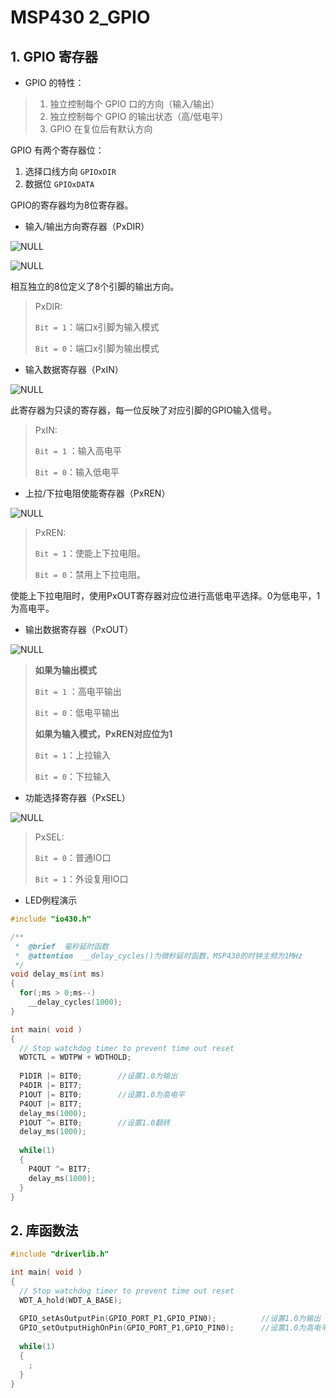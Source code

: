 # MSP430 2_GPIO

## 1. GPIO 寄存器

- GPIO 的特性：

> 1. 独立控制每个 GPIO 口的方向（输入/输出）
> 2. 独立控制每个 GPIO 的输出状态（高/低电平）
> 3. GPIO 在复位后有默认方向

GPIO 有两个寄存器位：

1. 选择口线方向 `GPIOxDIR`
2. 数据位 `GPIOxDATA`

GPIO的寄存器均为8位寄存器。

- 输入/输出方向寄存器（PxDIR）

![NULL](S:\STM32SSC\MSP430\Note\Picture\2_1.jpg)



![NULL](S:\STM32SSC\MSP430\Note\Picture\2_2.jpg)

相互独立的8位定义了8个引脚的输出方向。

> PxDIR:	
>
> `Bit = 1`：端口x引脚为输入模式
>
> `Bit = 0`：端口x引脚为输出模式

- 输入数据寄存器（PxIN）

![NULL](S:\STM32SSC\MSP430\Note\Picture\2_3.jpg)

此寄存器为只读的寄存器，每一位反映了对应引脚的GPIO输入信号。

> PxIN:
>
> `Bit = 1` ：输入高电平
>
> `Bit = 0`：输入低电平

- 上拉/下拉电阻使能寄存器（PxREN）

![NULL](S:\STM32SSC\MSP430\Note\Picture\2_4.jpg)

> PxREN:
>
> `Bit = 1`：使能上下拉电阻。
>
> `Bit = 0`：禁用上下拉电阻。

使能上下拉电阻时，使用PxOUT寄存器对应位进行高低电平选择。0为低电平，1为高电平。

- 输出数据寄存器（PxOUT）

![NULL](S:\STM32SSC\MSP430\Note\Picture\2_5.jpg)

> **如果为输出模式**
>
> `Bit = 1` ：高电平输出
>
> `Bit = 0`：低电平输出
>
> **如果为输入模式，PxREN对应位为1**
>
> `Bit = 1`：上拉输入
>
> `Bit = 0`：下拉输入

- 功能选择寄存器（PxSEL）

![NULL](S:\STM32SSC\MSP430\Note\Picture\2_6.jpg)

> PxSEL:
>
> `Bit = 0`：普通IO口
>
> `Bit = 1`：外设复用IO口

- LED例程演示

```c
#include "io430.h"

/**
 *	@brief	毫秒延时函数
 *  @attention	__delay_cycles()为微秒延时函数，MSP430的时钟主频为1MHz
 */
void delay_ms(int ms)
{
  for(;ms > 0;ms--)
    __delay_cycles(1000);
}

int main( void )
{
  // Stop watchdog timer to prevent time out reset
  WDTCTL = WDTPW + WDTHOLD;
  
  P1DIR |= BIT0;        //设置1.0为输出
  P4DIR |= BIT7;
  P1OUT |= BIT0;        //设置1.0为高电平
  P4OUT |= BIT7;
  delay_ms(1000);
  P1OUT ^= BIT0;        //设置1.0翻转
  delay_ms(1000);
  
  while(1)
  {
    P4OUT ^= BIT7;
    delay_ms(1000);
  }
}
```

## 2. 库函数法

```c
#include "driverlib.h"

int main( void )
{
  // Stop watchdog timer to prevent time out reset
  WDT_A_hold(WDT_A_BASE);
  
  GPIO_setAsOutputPin(GPIO_PORT_P1,GPIO_PIN0);			//设置1.0为输出
  GPIO_setOutputHighOnPin(GPIO_PORT_P1,GPIO_PIN0);		//设置1.0为高电平
  
  while(1)
  {
    ;
  }
}
```


